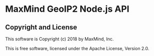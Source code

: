 # MaxMind GeoIP2 Node.js API

## Copyright and License ##

This software is Copyright (c) 2018 by MaxMind, Inc.

This is free software, licensed under the Apache License, Version 2.0.
